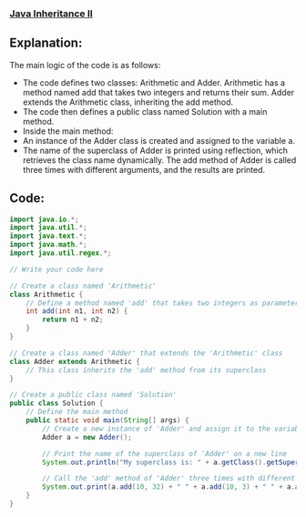 ### [Java Inheritance II](https://www.hackerrank.com/challenges/java-inheritance-2/problem?isFullScreen=true)

## Explanation:
The main logic of the code is as follows:

- The code defines two classes: Arithmetic and Adder. Arithmetic has a method named add that takes two integers and returns their sum. Adder extends the Arithmetic class, inheriting the add method.
- The code then defines a public class named Solution with a main method.
- Inside the main method:
- An instance of the Adder class is created and assigned to the variable a.
- The name of the superclass of Adder is printed using reflection, which retrieves the class name dynamically.
The add method of Adder is called three times with different arguments, and the results are printed.

## Code:
```java
import java.io.*;
import java.util.*;
import java.text.*;
import java.math.*;
import java.util.regex.*;

// Write your code here

// Create a class named 'Arithmetic'
class Arithmetic {
    // Define a method named 'add' that takes two integers as parameters and returns their sum
    int add(int n1, int n2) {
        return n1 + n2;
    }
}

// Create a class named 'Adder' that extends the 'Arithmetic' class
class Adder extends Arithmetic {
    // This class inherits the 'add' method from its superclass
}

// Create a public class named 'Solution'
public class Solution {
    // Define the main method
    public static void main(String[] args) {
        // Create a new instance of 'Adder' and assign it to the variable 'a'
        Adder a = new Adder();

        // Print the name of the superclass of 'Adder' on a new line
        System.out.println("My superclass is: " + a.getClass().getSuperclass().getName());

        // Call the 'add' method of 'Adder' three times with different arguments and print the results
        System.out.print(a.add(10, 32) + " " + a.add(10, 3) + " " + a.add(10, 10) + "\n");
    }
}

```
